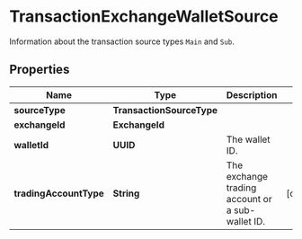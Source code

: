 

# TransactionExchangeWalletSource

Information about the transaction source types `Main` and `Sub`. 

## Properties

| Name | Type | Description | Notes |
|------------ | ------------- | ------------- | -------------|
|**sourceType** | **TransactionSourceType** |  |  |
|**exchangeId** | **ExchangeId** |  |  |
|**walletId** | **UUID** | The wallet ID. |  |
|**tradingAccountType** | **String** | The exchange trading account or a sub-wallet ID. |  [optional] |



